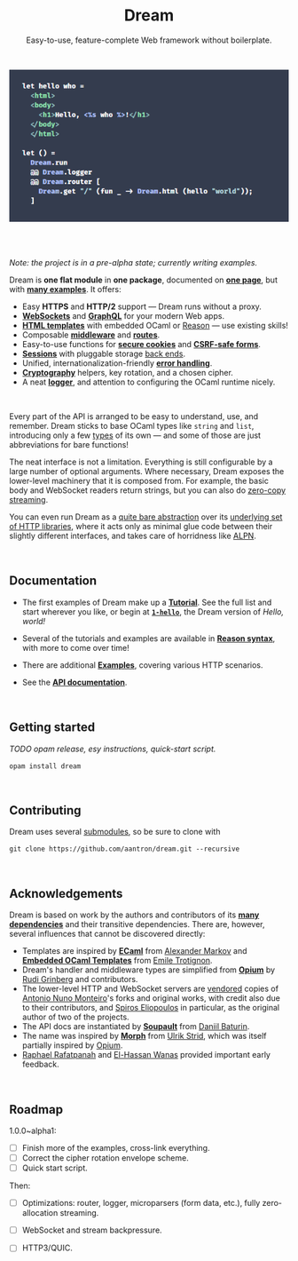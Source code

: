<h1 align="center">Dream</h1>

<p align="center">
Easy-to-use, feature-complete Web framework without boilerplate.
</p>

<br>

<p align="center">
<img src="https://raw.githubusercontent.com/aantron/dream/master/docs/asset/sample.png"></img>
</p>

<br>
<br>

*Note: the project is in a pre-alpha state; currently writing examples.*

Dream is **one flat module** in **one package**, documented on
[**one page**][api-main], but with [**many examples**][tutorial]. It offers:

- Easy **HTTPS** and **HTTP/2** support &mdash; Dream runs without a proxy.
- [**WebSockets**][websocket] and [**GraphQL**][graphql] for your modern Web
  apps.
- [**HTML templates**][templates] with embedded OCaml or
  [Reason][reason-templates] &mdash; use existing skills!
- Composable [**middleware**][middleware] and [**routes**][routing].
- Easy-to-use functions for [**secure cookies**][cookies] and
  [**CSRF-safe forms**][forms].
- [**Sessions**][sessions] with pluggable storage [back ends][back-ends].
- Unified, internationalization-friendly [**error handling**][errors].
- [**Cryptography**][crypto] helpers, key rotation, and a chosen cipher.
- A neat [**logger**][logging], and attention to configuring the OCaml runtime
  nicely.

<br>

Every part of the API is arranged to be easy to understand, use, and remember.
Dream sticks to base OCaml types like `string` and `list`, introducing only a
few [types][types] of its own &mdash; and some of those are just abbreviations
for bare functions!

The neat interface is not a limitation. Everything is still configurable by a
large number of optional arguments. Where necessary, Dream exposes the
lower-level machinery that it is composed from. For example, the basic body and
WebSocket readers return strings, but you can also do [zero-copy
streaming][streaming].

You can even run Dream as a [quite bare abstraction][raw] over its [underlying
set of HTTP libraries][vendor], where it acts only as minimal glue code between
their slightly different interfaces, and takes care of horridness like
[ALPN][alpn].

[websocket]: https://aantron.github.io/dream/#websockets
[graphql]: https://aantron.github.io/dream/#graphql
[templates]: https://github.com/aantron/dream/tree/master/example/7-template#files
[reason-templates]: https://github.com/aantron/dream/tree/master/example/r-template#files
[middleware]: https://github.com/aantron/dream/tree/master/example/4-counter#files
[routing]: https://aantron.github.io/dream/#routing
[cookies]: https://github.com/aantron/dream/tree/master/example/c-cookie#files
[forms]: https://github.com/aantron/dream/tree/master/example/d-form#files
[sessions]: https://github.com/aantron/dream/tree/master/example/b-session#files
[back-ends]: https://aantron.github.io/dream/#back-ends
[errors]: https://github.com/aantron/dream/tree/master/example/9-error#files
[crypto]: https://aantron.github.io/dream/#cryptography
[logging]: https://aantron.github.io/dream/#logging
[types]: https://aantron.github.io/dream/#types
[streaming]: https://aantron.github.io/dream/#streaming
[raw]: https://aantron.github.io/dream/#builtin
[alpn]: https://en.wikipedia.org/wiki/Application-Layer_Protocol_Negotiation

<br>

## Documentation

- The first examples of Dream make up a [**Tutorial**][tutorial]. See the full
  list and start wherever you like, or begin at [**`1-hello`**][1-hello], the
  Dream version of *Hello, world!*

- Several of the tutorials and examples are available in
  [**Reason syntax**][reason-examples], with more to come over time!

- There are additional [**Examples**][examples], covering various HTTP
  scenarios.

- See the [**API documentation**][api-main].

[tutorial]: https://github.com/aantron/dream/tree/master/example#readme
[examples]: https://github.com/aantron/dream/tree/master/example#examples
[1-hello]: https://github.com/aantron/dream/tree/master/example/1-hello#files
[reason-examples]: https://github.com/aantron/dream/tree/master/example#reason

<!-- TODO LATER CI badges, opam link badge, npm badge. -->
<!-- TODO Clone instructions should include --recursive. -->

<br>

## Getting started

*TODO opam release, esy instructions, quick-start script.*

```
opam install dream
```

[api-main]: https://aantron.github.io/dream/#types

<br>

## Contributing

Dream uses several [submodules][vendor], so be sure to clone with

```
git clone https://github.com/aantron/dream.git --recursive
```

<br>

## Acknowledgements

Dream is based on work by the authors and contributors of its [**many
dependencies**][opamfile] and their transitive dependencies. There are, however,
several influences that cannot be discovered directly:

- Templates are inspired by [**ECaml**][ecaml] from [Alexander Markov][komar]
  and [**Embedded OCaml Templates**][eot] from [Emile Trotignon][trotignon].
- Dream's handler and middleware types are simplified from [**Opium**][opium] by
  [Rudi Grinberg][rgrinberg] and contributors.
- The lower-level HTTP and WebSocket servers are [vendored][vendor] copies of
  [Antonio Nuno Monteiro][anmonteiro]'s forks and original works, with credit
  also due to their contributors, and [Spiros Eliopoulos][seliopou] in
  particular, as the original author of two of the projects.
- The API docs are instantiated by [**Soupault**][soupault] from
  [Daniil Baturin][dmbaturin].
- The name was inspired by [**Morph**][morph] from [Ulrik Strid][ulrikstrid],
  which was itself partially inspired by [Opium][opium].
- [Raphael Rafatpanah][persianturtle] and [El-Hassan Wanas][foocraft] provided
  important early feedback.

[ecaml]: http://komar.in/en/code/ecaml
[komar]: https://github.com/apsheronets
[eot]: https://github.com/EmileTrotignon/embedded_ocaml_templates
[trotignon]: https://github.com/EmileTrotignon
[opamfile]: https://github.com/aantron/dream/blob/master/dream.opam
[opium]: https://github.com/rgrinberg/opium
[vendor]: https://github.com/aantron/dream/tree/master/src/vendor
[rgrinberg]: https://github.com/rgrinberg
[anmonteiro]: https://github.com/anmonteiro
[soupault]: https://github.com/dmbaturin/soupault
[dmbaturin]: https://github.com/dmbaturin
[morph]: https://github.com/reason-native-web/morph
[ulrikstrid]: https://github.com/ulrikstrid
[seliopou]: https://github.com/seliopou
[persianturtle]: https://github.com/persianturtle
[foocraft]: https://github.com/foocraft

<br>

## Roadmap

1.0.0~alpha1:

- [ ] Finish more of the examples, cross-link everything.
- [ ] Correct the cipher rotation envelope scheme.
- [ ] Quick start script.

Then:

- [ ] Optimizations: router, logger, microparsers (form data, etc.), fully
      zero-allocation streaming.
- [ ] WebSocket and stream backpressure.
- [ ] HTTP3/QUIC.



<!-- Example install: how to install opam, how to install deps, add to Makefile
     targets. -->
<!-- hyperlink localhost in examples -->
<!-- ld: /opt/local/libn ot found on mac -->
<!-- Path parsing of # $ in targets -->
<!-- update code in exampels -->
<!-- Reason example -->
<!-- Reason mode in docs -->
<!-- examples: are exceptions isolated? yes -->
<!-- Ctrl+C needed to get out of error page caues of no content-legnth -->
<!-- esy workflow -->
